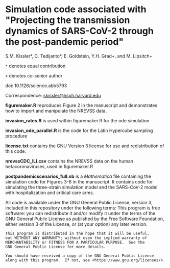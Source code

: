 # Simulation code associated with "Projecting the transmission dynamics of SARS-CoV-2 through the post-pandemic period"
S.M. Kissler*, C. Tedijanto*, E. Goldstein, Y.H. Grad+, and M. Lipsitch+

`*` denotes equal contribution

`+` denotes co-senior author

doi: 10.1126/science.abb5793

Correspondence: skissler@hsph.harvard.edu

__figuremaker.R__ reproduces Figure 2 in the manuscript and demonstrates how to import and manipulate the NREVSS data.

__invasion_rates.R__ is used within figuremaker.R for the ode simulation

__invasion_ode_parallel.R__ is the code for the Latin Hypercube sampling procedure

__license.txt__ contains the GNU Version 3 license for use and redistribution of this code.

__nrevssCDC_ILI.csv__ contains the NREVSS data on the human betacoronaviruses, used in figuremaker.R

__postpandemicscenarios_full.nb__ is a _Mathematica_ file containing the simulation code for Figures 3-6 in the manuscript. It contains code for simulating the three-strain simulation model and the SARS-CoV-2 model with hospitalization and critical care arms. 

All code is available under the GNU General Public License, version 3, included in this repository under the following terms: 
    This program is free software: you can redistribute it and/or modify
    it under the terms of the GNU General Public License as published by
    the Free Software Foundation, either version 3 of the License, or
    (at your option) any later version.

    This program is distributed in the hope that it will be useful,
    but WITHOUT ANY WARRANTY; without even the implied warranty of
    MERCHANTABILITY or FITNESS FOR A PARTICULAR PURPOSE.  See the
    GNU General Public License for more details.

    You should have received a copy of the GNU General Public License
    along with this program.  If not, see <https://www.gnu.org/licenses/>.
